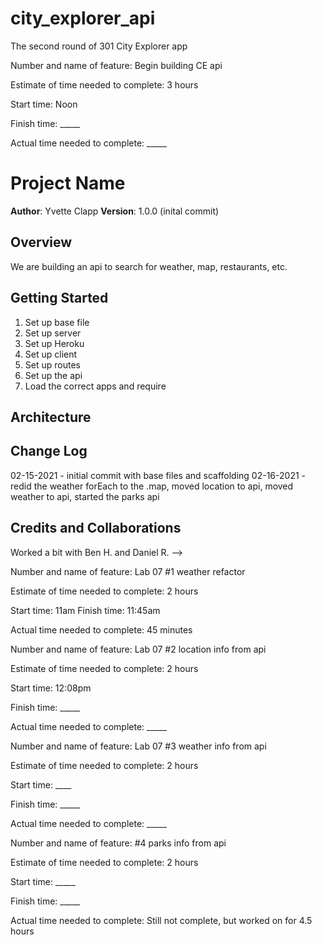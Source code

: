 # city_explorer_api
The second round of 301 City Explorer app

Number and name of feature: Begin building CE api

Estimate of time needed to complete: 3 hours

Start time: Noon

Finish time: _____

Actual time needed to complete: _____

# Project Name

**Author**: Yvette Clapp
**Version**: 1.0.0 (inital commit)

## Overview
We are building an api to search for weather, map, restaurants, etc.

## Getting Started
1)  Set up base file
2)  Set up server
3)  Set up Heroku
4)  Set up client
5)  Set up routes
6)  Set up the api
7)  Load the correct apps and require


## Architecture
<!-- Provide a detailed description of the application design. What technologies (languages, libraries, etc) you're using, and any other relevant design information. -->

## Change Log
02-15-2021 - initial commit with base files and scaffolding
02-16-2021 - redid the weather forEach to the .map, moved location to api, moved weather to api, started the parks api

## Credits and Collaborations
Worked a bit with Ben H. and Daniel R.
-->

Number and name of feature: Lab 07 #1 weather refactor

Estimate of time needed to complete: 2 hours

Start time: 11am
Finish time: 11:45am

Actual time needed to complete: 45 minutes

Number and name of feature: Lab 07 #2 location info from api

Estimate of time needed to complete: 2 hours

Start time: 12:08pm

Finish time: _____

Actual time needed to complete: _____


Number and name of feature: Lab 07 #3 weather info from api

Estimate of time needed to complete: 2 hours

Start time: ____

Finish time: _____

Actual time needed to complete: _____



Number and name of feature: #4 parks info from api

Estimate of time needed to complete: 2 hours

Start time: _____

Finish time: _____

Actual time needed to complete: Still not complete, but worked on for 4.5 hours

